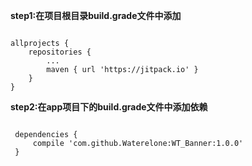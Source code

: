 **step1:在项目根目录build.grade文件中添加**
<pre><code>
allprojects {
 	repositories {
 		...
 		maven { url 'https://jitpack.io' }
 	}
}
</code></pre>

 **step2:在app项目下的build.grade文件中添加依赖**
 <pre><code>
 dependencies {
     compile 'com.github.Waterelone:WT_Banner:1.0.0'
 }
 </code></pre>
